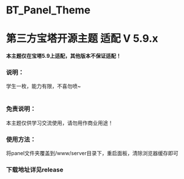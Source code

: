 # BT_Panel_Theme
# 第三方宝塔开源主题  适配 V 5.9.x

<b>本主题仅在宝塔5.9上适配，其他版本不保证适配！</b>


### 说明：

学生一枚，能力有限，不喜勿喷~<br>
<br>
### 免责说明：

本主题仅供学习交流使用，请勿用作商业用途！

### 使用方法：
将panel文件夹覆盖到/www/server目录下，重启面板，清除浏览器缓存即可

### 下载地址详见release

